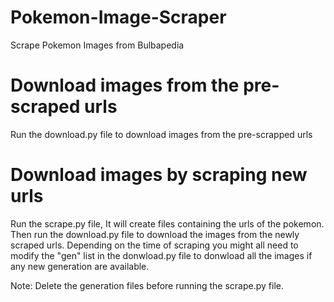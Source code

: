 # Pokemon-Image-Scraper
Scrape Pokemon Images from Bulbapedia

# Download images from the pre-scraped urls
Run the download.py file to download images from the pre-scrapped urls

# Download images by scraping new urls
Run the scrape.py file, It will create files containing the urls of the pokemon. Then run the download.py file to download the images from the newly scraped urls. Depending on the time of scraping you might all need to modify the "gen" list in the donwload.py file to donwload all the images if any new generation are available.


Note: Delete the generation files before running the scrape.py file.
